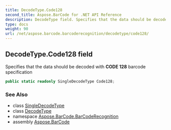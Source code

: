 ```yaml
---
title: DecodeType.Code128
second_title: Aspose.BarCode for .NET API Reference
description: DecodeType field. Specifies that the data should be decoded with CODE 128 barcode specification
type: docs
weight: 90
url: /net/aspose.barcode.barcoderecognition/decodetype/code128/
---
```

## DecodeType.Code128 field

Specifies that the data should be decoded with **CODE 128** barcode specification

```csharp
public static readonly SingleDecodeType Code128;
```

### See Also

* class [SingleDecodeType](../../singledecodetype/)
* class [DecodeType](../)
* namespace [Aspose.BarCode.BarCodeRecognition](../../../aspose.barcode.barcoderecognition/)
* assembly [Aspose.BarCode](../../../)


